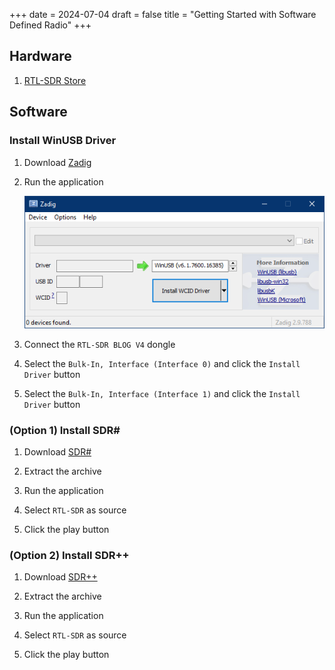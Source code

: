 +++
date = 2024-07-04
draft = false
title = "Getting Started with Software Defined Radio"
+++

## Hardware

1. [RTL-SDR Store](https://www.rtl-sdr.com/buy-rtl-sdr-dvb-t-dongles/)

## Software

### Install WinUSB Driver

1. Download [Zadig](https://zadig.akeo.ie/)

2. Run the application

    ![zadig](zadig.png)

3. Connect the `RTL-SDR BLOG V4` dongle

4. Select the `Bulk-In, Interface (Interface 0)` and click the `Install Driver` button

5. Select the `Bulk-In, Interface (Interface 1)` and click the `Install Driver` button

### (Option 1) Install SDR#

1. Download [SDR#](https://airspy.com/download/)

2. Extract the archive

3. Run the application

4. Select `RTL-SDR` as source

5. Click the play button

### (Option 2) Install SDR++

1. Download [SDR++](https://github.com/AlexandreRouma/SDRPlusPlus/releases/tag/nightly)

2. Extract the archive

3. Run the application

4. Select `RTL-SDR` as source

5. Click the play button
